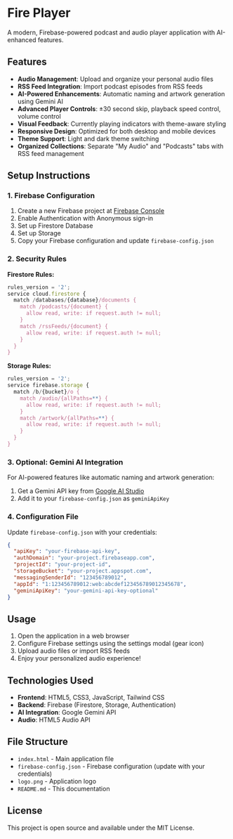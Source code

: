 # Fire Player

A modern, Firebase-powered podcast and audio player application with AI-enhanced features.

## Features

- **Audio Management**: Upload and organize your personal audio files
- **RSS Feed Integration**: Import podcast episodes from RSS feeds
- **AI-Powered Enhancements**: Automatic naming and artwork generation using Gemini AI
- **Advanced Player Controls**: ±30 second skip, playback speed control, volume control
- **Visual Feedback**: Currently playing indicators with theme-aware styling
- **Responsive Design**: Optimized for both desktop and mobile devices
- **Theme Support**: Light and dark theme switching
- **Organized Collections**: Separate "My Audio" and "Podcasts" tabs with RSS feed management

## Setup Instructions

### 1. Firebase Configuration

1. Create a new Firebase project at [Firebase Console](https://console.firebase.google.com/)
2. Enable Authentication with Anonymous sign-in
3. Set up Firestore Database
4. Set up Storage
5. Copy your Firebase configuration and update `firebase-config.json`

### 2. Security Rules

**Firestore Rules:**
```javascript
rules_version = '2';
service cloud.firestore {
  match /databases/{database}/documents {
    match /podcasts/{document} {
      allow read, write: if request.auth != null;
    }
    match /rssFeeds/{document} {
      allow read, write: if request.auth != null;
    }
  }
}
```

**Storage Rules:**
```javascript
rules_version = '2';
service firebase.storage {
  match /b/{bucket}/o {
    match /audio/{allPaths=**} {
      allow read, write: if request.auth != null;
    }
    match /artwork/{allPaths=**} {
      allow read, write: if request.auth != null;
    }
  }
}
```

### 3. Optional: Gemini AI Integration

For AI-powered features like automatic naming and artwork generation:
1. Get a Gemini API key from [Google AI Studio](https://aistudio.google.com/app/apikey)
2. Add it to your `firebase-config.json` as `geminiApiKey`

### 4. Configuration File

Update `firebase-config.json` with your credentials:
```json
{
  "apiKey": "your-firebase-api-key",
  "authDomain": "your-project.firebaseapp.com",
  "projectId": "your-project-id",
  "storageBucket": "your-project.appspot.com",
  "messagingSenderId": "123456789012",
  "appId": "1:123456789012:web:abcdef123456789012345678",
  "geminiApiKey": "your-gemini-api-key-optional"
}
```

## Usage

1. Open the application in a web browser
2. Configure Firebase settings using the settings modal (gear icon)
3. Upload audio files or import RSS feeds
4. Enjoy your personalized audio experience!

## Technologies Used

- **Frontend**: HTML5, CSS3, JavaScript, Tailwind CSS
- **Backend**: Firebase (Firestore, Storage, Authentication)
- **AI Integration**: Google Gemini API
- **Audio**: HTML5 Audio API

## File Structure

- `index.html` - Main application file
- `firebase-config.json` - Firebase configuration (update with your credentials)
- `logo.png` - Application logo
- `README.md` - This documentation

## License

This project is open source and available under the MIT License.